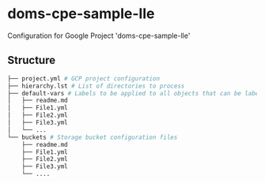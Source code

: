 # doms-cpe-sample-lle

Configuration for Google Project 'doms-cpe-sample-lle'

## Structure

```bash
├── project.yml # GCP project configuration
├── hierarchy.lst # List of directories to process
├── default-vars # Labels to be applied to all objects that can be labelled.
│   ├── readme.md
│   ├── File1.yml
│   ├── File2.yml
│   ├── File3.yml
│   └── ...
└── buckets # Storage bucket configuration files
    ├── readme.md
    ├── File1.yml
    ├── File2.yml
    ├── File3.yml
    └── ....
```
